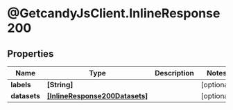 # @GetcandyJsClient.InlineResponse200

## Properties

Name | Type | Description | Notes
------------ | ------------- | ------------- | -------------
**labels** | **[String]** |  | [optional] 
**datasets** | [**[InlineResponse200Datasets]**](InlineResponse200Datasets.md) |  | [optional] 


